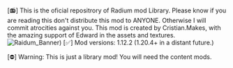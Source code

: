 [📻] This is the oficial repositrory of Radium mod Library. Please know if you are reading this don't distribute this mod to ANYONE. Otherwise I will commit atrocities against you.
This mod is created by Cristian.Makes, with the amazing support of Edward in the assets and textures.![Raidum_Banner](https://github.com/Strondezin/radiummod_lib/blob/master/textures/other/aidum_ogo_2.png?raw=true))
[✅] Mod versions: 1.12.2 (1.20.4+ in a distant future.)

[⛔] Warning: This is just a library mod! You will need the content mods.
